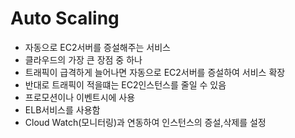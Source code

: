 # Auto Scaling
- 자동으로 EC2서버를 증설해주는 서비스
- 클라우드의 가장 큰 장점 중 하나
- 트래픽이 급격하게 늘어나면 자동으로 EC2서버를 증설하여 서비스 확장
- 반대로 트래픽이 적을떄는 EC2인스턴스를 줄일 수 있음
- 프로모션이나 이벤트시에 사용
- ELB서비스를 사용함
- Cloud Watch(모니터링)과 연동하여 인스턴스의 증설,삭제를 설정
